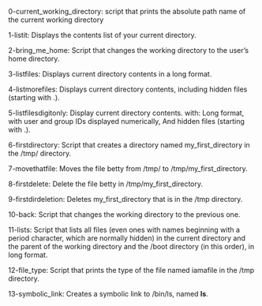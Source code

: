 0-current_working_directory: script that prints the absolute path name of the current working directory

1-listit: Displays the contents list of your current directory.

2-bring_me_home: Script that changes the working directory to the user’s home directory.

3-listfiles: Displays current directory contents in a long format.

4-listmorefiles: Displays current directory contents, including hidden files (starting with .).

5-listfilesdigitonly: Display current directory contents. with: Long format, with user and group IDs displayed numerically, And hidden files (starting with .).

6-firstdirectory: Script that creates a directory named my_first_directory in the /tmp/ directory.

7-movethatfile: Moves the file betty from /tmp/ to /tmp/my_first_directory.

8-firstdelete: Delete the file betty in /tmp/my_first_directory.

9-firstdirdeletion: Deletes my_first_directory that is in the /tmp directory.

10-back: Script that changes the working directory to the previous one.

11-lists: Script that lists all files (even ones with names beginning with a period character, which are normally hidden) in the current directory and the parent of the working directory and the /boot directory (in this order), in long format.

12-file_type: Script that prints the type of the file named iamafile in the /tmp directory.

13-symbolic_link: Creates a symbolic link to /bin/ls, named __ls__.
